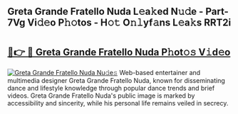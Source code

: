 ## Greta Grande Fratello Nuda L𝚎a𝚔ed N𝚞𝚍e - Part-7Vg Vi𝚍𝚎o P𝚑𝚘tos - H𝚘𝚝 O𝚗𝚕yf𝚊ns L𝚎a𝚔s RRT2i

# <h2><a href="http://kfasyp.oniu.top/?m=Greta+Grande+Fratello+Nuda">🔗👉 🔴 Greta Grande Fratello Nuda P𝚑ot𝚘𝚜 V𝚒d𝚎o</a></h2>

[![Greta Grande Fratello Nuda Nu𝚍e𝚜](https://i.imgur.com/0qMVB7G.gif)](http://kfasyp.oniu.top/?m=Greta+Grande+Fratello+Nuda)
Web-based entertainer and multimedia designer Greta Grande Fratello Nuda, known for disseminating dance and lifestyle knowledge through popular dance trends and brief videos. Greta Grande Fratello Nuda's public image is marked by accessibility and sincerity, while his personal life remains veiled in secrecy.  

